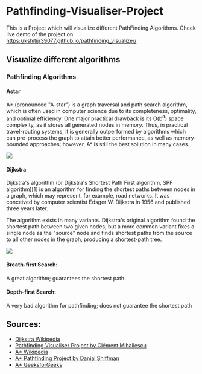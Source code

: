 # Pathfinding-Visualiser-Project

This is a Project which will visualize different PathFinding Algorithms. 
Check live demo of the project on https://kshitijr39077.github.io/pathfinding_visualizer/

## Visualize different algorithms
### Pathfinding Algorithms
#### Astar
A* (pronounced "A-star") is a graph traversal and path search algorithm, which is often used in computer science due to its completeness, optimality, and optimal efficiency. One major practical drawback is its O(b<sup>d</sup>) space complexity, as it stores all generated nodes in memory. Thus, in practical travel-routing systems, it is generally outperformed by algorithms which can pre-process the graph to attain better performance, as well as memory-bounded approaches; however, A* is still the best solution in many cases.

![](https://upload.wikimedia.org/wikipedia/commons/5/5d/Astar_progress_animation.gif)

#### Dijkstra
Dijkstra's algorithm (or Dijkstra's Shortest Path First algorithm, SPF algorithm)[1] is an algorithm for finding the shortest paths between nodes in a graph, which may represent, for example, road networks. It was conceived by computer scientist Edsger W. Dijkstra in 1956 and published three years later.

The algorithm exists in many variants. Dijkstra's original algorithm found the shortest path between two given nodes, but a more common variant fixes a single node as the "source" node and finds shortest paths from the source to all other nodes in the graph, producing a shortest-path tree.

![](https://upload.wikimedia.org/wikipedia/commons/2/23/Dijkstras_progress_animation.gif)

#### Breath-first Search: 
A great algorithm; guarantees the shortest path

#### Depth-first Search:
A very bad algorithm for pathfinding; does not guarantee the shortest path


## Sources:
- [Dijkstra Wikipedia](https://en.wikipedia.org/wiki/Dijkstra%27s_algorithm)
- [Pathfinding Visualiser Project by Clément Mihailescu](https://github.com/clementmihailescu/Pathfinding-Visualizer)
- [A* Wikipedia](https://en.wikipedia.org/wiki/A*_search_algorithm)
- [A* Pathfinding Project by Danial Shiffman](https://thecodingtrain.com/CodingChallenges/051.1-astar.html)
- [A* GeeksforGeeks](https://www.geeksforgeeks.org/a-search-algorithm/)
